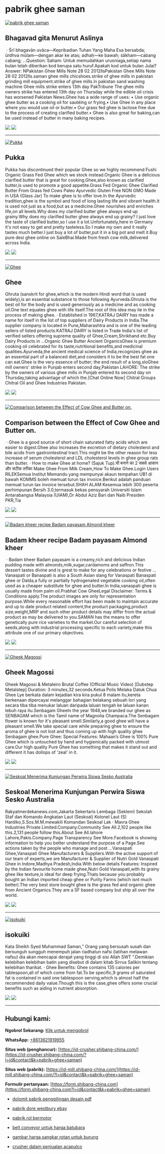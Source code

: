 # pabrik ghee saman

<a href="https://swt.shibang-china.com/?l=id&img&k=pabrik+ghee+saman" target="_blank">![pabrik ghee saman](http://static.shibang-china.com/all-800x300/989.jpg)</a>

## Bhagavad gita Menurut Aslinya
&nbsp;&#0183;&#32;Śrī bhagavān uvāca—Kepribadian Tuhan Yang Maha Esa bersabda; ūrdhva mūlam—dengan akar ke atas; adhaḥ—ke bawah; śākham—cabang cabang; …Question: Saham: Untuk memudahkan urusniaga,setiap nama bulan telah diberikan kod berupa satu huruf.Apakah kod untuk bulan Julai? Answer: NPakistan Ghee Mills Note 28 02 2012llsPakistan Ghee Mills Note 28 02 2012lls.saman ghee mills chicshoes.strike of ghee mills in pakistan grinding mill equipment.strike of ghee mills in pakistan sand washing machine Ghee mills strike enters 13th day PakTribune The ghee mills owners strike has entered 13th day on Thursday while the edible oil crisis has worsened Pakistan News.Ghee has a wide range of uses: • Use organic ghee butter as a cooking oil for saut&#233;ing or frying.• Use Ghee in any place where you would use oil or butter.• Our grass fed ghee is lactose free due to the process of creating clarified butter.• Ghee is also great for baking,can be used instead of butter in many baking recipes.


<a href="https://whatsapp.shibangsoft.com/WhatsApp.php" target="_blank" title="WhatsApp">![](http://static.shibang-china.com/icon/whatsapp.png)</a> <a href="https://swt.shibang-china.com/?l=id&icon&k=pabrik+ghee+saman" target="_blank">![](http://static.shibang-china.com/icon/chat-id.png)</a>

---

<a href="https://swt.shibang-china.com/?l=id&img&k=pabrik+ghee+saman" target="_blank">![Pukka](http://static.shibang-china.com/all-800x300/926.jpg)</a>

## Pukka
Pukka has discontinued their popular Ghee so we highly recommend Fushi Organic Grass Fed Ghee which we stock instead.Organic Ghee is a delicious clarified butter that is great for cooking.Ghee,also known as clarified butter,is used to promote a good appetite.Grass Fed Organic Ghee Clarified Butter From Grass fed Cows Paleo Ayurvedic Gluten Free NON GMO Made in USA (Glass Jar) To make ghee is to offer love.In the Ayurvedic tradition,ghee is the symbol and food of long lasting life and vibrant health.It is used not just as a food,but as a medicine.Ghee nourishes and enriches life,on all levels.Why does my clarified butter ghee always end up grainy.Why does my clarified butter ghee always end up grainy? I just love the taste of clarified butter,so I use it a lot.Unfortunately,here in Germany it's not easy to get and pretty tasteless.So I make my own and it really tastes much better.I just buy a lot of butter,put it in a big pot and melt it.Buy pure desi ghee online on SaleBhai.Made from fresh cow milk,delivered across India.


<a href="https://whatsapp.shibangsoft.com/WhatsApp.php" target="_blank" title="WhatsApp">![](http://static.shibang-china.com/icon/whatsapp.png)</a> <a href="https://swt.shibang-china.com/?l=id&icon&k=pabrik+ghee+saman" target="_blank">![](http://static.shibang-china.com/icon/chat-id.png)</a>

---

<a href="https://swt.shibang-china.com/?l=id&img&k=pabrik+ghee+saman" target="_blank">![Ghee](http://static.shibang-china.com/all-800x300/574.jpg)</a>

## Ghee
Ghruta (sanskrit for ghee,which is the modern Hindi word that is used widely),is an essential substance to those following Ayurveda.Ghruta is the best oil for the body and is used generously as a medicine and as cooking oil.One text equates ghee with life itself.The root of this idea may lie in the process of making ghee.&nbsp;&#0183;&#32;Established in 1967,KATRAJ DAIRY has made a name for itself in the list of top suppliers of Dairy Products in India.The supplier company is located in Pune,Maharashtra and is one of the leading sellers of listed products.KATRAJ DAIRY is listed in Trade India's list of verified sellers offering supreme quality of Ghee,Cream,Shrikhand etc.Buy Dairy Products in …Organic Ghee Butter Ancient OrganicsGhee is premium cooking oil celebrated for its taste,nutritional benefits,and medicinal qualities.Ayurveda,the ancient medical science of India,recognizes ghee as an essential part of a balanced diet,and considers it to be the best fat one can eat.Ghee is the very essence of butter; the end result of a long,sloGhee mill owners' strike in Punjab enters second day,Pakistan LAHORE: The strike by the owners of various ghee mills in Punjab entered its second day on Thursday,taking advantage of which the.[Chat Online Now] Chitral Groups Chitral Oil and Ghee Industries Pakistan.


<a href="https://whatsapp.shibangsoft.com/WhatsApp.php" target="_blank" title="WhatsApp">![](http://static.shibang-china.com/icon/whatsapp.png)</a> <a href="https://swt.shibang-china.com/?l=id&icon&k=pabrik+ghee+saman" target="_blank">![](http://static.shibang-china.com/icon/chat-id.png)</a>

---

<a href="https://swt.shibang-china.com/?l=id&img&k=pabrik+ghee+saman" target="_blank">![Comparison between the Effect of Cow Ghee and Butter on.](http://static.shibang-china.com/all-800x300/461.jpg)</a>

## Comparison between the Effect of Cow Ghee and Butter on.
&nbsp;&#0183;&#32;Ghee is a good source of short chain saturated fatty acids which are easier to digest.Ghee also increases the excretion of dietary cholesterol and bile acids from gastrointestinal tract.This might be the other reason for less increase of serum cholesterol and LDL cholesterol levels in ghee group rats than butter.&nbsp;&#0183;&#32;How to make Ghee at home? (Sajuk Tup).घी बनाने का 2 सबसे आसान और सटीक तरीका Make Ghee From Milk Cream,How To Make Ghee.Login Users RILEKSemua Institut Memandu yang mempunyai akaun tempahan UB1 di bawah KOMMS boleh memuat turun tax invoice.Berikut adalah panduan memuat turun tax invoice tersebut.SHAH ALAM Kesemua lebih 300 peserta perhimpunan Bersih 3.0,termasuk bekas pensyarah Universiti Islam Antarabangsa Malaysia (UIAM),Dr Abdul Aziz Bari dan Naib Presiden PKR,Tia


<a href="https://whatsapp.shibangsoft.com/WhatsApp.php" target="_blank" title="WhatsApp">![](http://static.shibang-china.com/icon/whatsapp.png)</a> <a href="https://swt.shibang-china.com/?l=id&icon&k=pabrik+ghee+saman" target="_blank">![](http://static.shibang-china.com/icon/chat-id.png)</a>

---

<a href="https://swt.shibang-china.com/?l=id&img&k=pabrik+ghee+saman" target="_blank">![Badam kheer recipe Badam payasam Almond kheer](http://static.shibang-china.com/all-800x300/299.jpg)</a>

## Badam kheer recipe Badam payasam Almond kheer
&nbsp;&#0183;&#32;Badam kheer Badam payasam is a creamy,rich and delicious Indian pudding made with almonds,milk,sugar,cardamoms and saffron.This dessert tastes divine and is great to make for any celebrations or festive …Vanaspati or Banaspati is also a South Asian slang for Vanaspati Banaspati ghee or Dalda,a fully or partially hydrogenated vegetable cooking oil,often used as a cheaper substitute for ghee and butter.In India,vanaspati ghee is usually made from palm oil.Prabhat Cow GheeLegal Disclaimer: Terms &amp; Conditions apply.The product images are only for representation purpose.While every reasonable effort has been made to maintain accurate and up to date product related content,the product packaging,product size,weight,MRP and such other product details may differ from the actual product as may be delivered to you.SAMAN has the means to offer genetically pure rice varieties to the market.Our careful selection of seeds,along with industrial processing specific to each variety,make this attribute one of our primary objectives.


<a href="https://whatsapp.shibangsoft.com/WhatsApp.php" target="_blank" title="WhatsApp">![](http://static.shibang-china.com/icon/whatsapp.png)</a> <a href="https://swt.shibang-china.com/?l=id&icon&k=pabrik+ghee+saman" target="_blank">![](http://static.shibang-china.com/icon/chat-id.png)</a>

---

<a href="https://swt.shibang-china.com/?l=id&img&k=pabrik+ghee+saman" target="_blank">![Gheek Magossi](http://static.shibang-china.com/all-800x300/1281.jpg)</a>

## Gheek Magossi
Gheek Magossi &amp; Metaleiro Brutal Coffee (Official Music Video) [Dubstep Metalstep] Duration: 3 minutes,32 seconds.Ketua Polis Melaka Datuk Chua Ghee Lye berkata dalam kejadian kira kira pukul 8 malam itu,kereta berkenaan dipercayai melanggar bahagian belakang sebuah lori yang secara tiba tiba menukar laluan daripada laluan tengah ke laluan kanan lebuh raya itu.Senbagam GheeIn the year 1948,we branded our ghee as SENBAGAM which is the Tamil name of Magnolia Champaca.The Senbagam flower is known for it's pleasant smell.Similarly,a good ghee will have a pleasant smell.We take special care while preparing ghee to ensure the aroma of ghee is not lost and thus coming up with high quality ghee Senbagam ghee.Pure Ghee: Special Features: Mahaan’s Ghee is 100% Pure Ghee which is untouched by hand and hygienically packed with utmost care.Our high quality Pure Ghee has something that makes it stand out and different it has dollops of 'zeal' in it.


<a href="https://whatsapp.shibangsoft.com/WhatsApp.php" target="_blank" title="WhatsApp">![](http://static.shibang-china.com/icon/whatsapp.png)</a> <a href="https://swt.shibang-china.com/?l=id&icon&k=pabrik+ghee+saman" target="_blank">![](http://static.shibang-china.com/icon/chat-id.png)</a>

---

<a href="https://swt.shibang-china.com/?l=id&img&k=pabrik+ghee+saman" target="_blank">![Seskoal Menerima Kunjungan Perwira Siswa Sesko Australia](http://static.shibang-china.com/all-800x300/1455.jpg)</a>

## Seskoal Menerima Kunjungan Perwira Siswa Sesko Australia
Rakyatmerdekanews.com,Jakarta Sekertaris Lembaga (Seklem) Sekolah Staf dan Komando Angkatan Laut (Seskoal) Kolonel Laut (S) Hardiko,S.Sos.M.M.mewakili Komandan Seskoal Lak&nbsp;&#0183;&#32;Mavra Ghee Industries Private Limited.Company.Community See All.2,102 people like this.2,131 people follow this.About See All.lahore Lahore,Pakis.Company.Page Transparency See More.Facebook is showing information to help you better understand the purpose of a Page.See actions taken by the people who manage and post …Vanaspati Ghee,Vanaspati Ghee Manufacturers &amp; Suppliers.With the active support of our team of experts,we are Manufacturer &amp; Supplier of Nutri Gold Vanaspati Ghee in Indore,Madhya Pradesh,India.With below details Features: Inspired by the Indian favourite home made ghee,Nutri Gold Vanaspati,with its grainy ghee like texture,is ideal for deep frying.Thats because you probably bought an Indian imported cheap ghee or Purity Farms (which isnt much better).The very best store bought ghee is the grass fed and organic ghee from Ancient Organics.They are a SF based company but ship all over the world.


<a href="https://whatsapp.shibangsoft.com/WhatsApp.php" target="_blank" title="WhatsApp">![](http://static.shibang-china.com/icon/whatsapp.png)</a> <a href="https://swt.shibang-china.com/?l=id&icon&k=pabrik+ghee+saman" target="_blank">![](http://static.shibang-china.com/icon/chat-id.png)</a>

---

<a href="https://swt.shibang-china.com/?l=id&img&k=pabrik+ghee+saman" target="_blank">![isokuiki](http://static.shibang-china.com/all-800x300/950.jpg)</a>

## isokuiki
Kata Sheikh Syed Muhammad Saman,” Orang yang bersusah susah dan bersunguh sungguh menempuh jalan riadhatun nafsi (latihan melawan nafsu) dia akan mencapai derajat yang tinggi di sisi Allah SWT “.Demikian kelebihan kelebihan batin yang disebut di dalam kitab Sirrus Salikin tentang kelebihan tharikat.&nbsp;&#0183;&#32;Ghee Benefits: Ghee contains 135 calories per tablespoon,all of which come from fat.To be specific,9 grams of saturated fat is contained in said one tablespoon serving,which is almost half the recommended daily value.Though this is the case,ghee offers some crucial benefits such as aiding in nutrient absorption.

<a href="https://whatsapp.shibangsoft.com/WhatsApp.php" target="_blank" title="WhatsApp">![](http://static.shibang-china.com/icon/whatsapp.png)</a> <a href="https://swt.shibang-china.com/?l=id&icon&k=pabrik+ghee+saman" target="_blank">![](http://static.shibang-china.com/icon/chat-id.png)</a>

---
## Hubungi kami:

**Ngobrol Sekarang:** [Klik untuk mengobrol](https://swt.shibang-china.com?l=id&contact&k=pabrik+ghee+saman)

**WhatsApp:**  [+8613621919955](https://whatsapp.shibangsoft.com/WhatsApp.php)

**Situs web (penghancur):** [https://id-crusher.shibang-china.com/](https://id-crusher.shibang-china.com/?l=id&contact&k=pabrik+ghee+saman)

**Situs web (pabrik):** [https://id-mill.shibang-china.com/](https://id-mill.shibang-china.com/?l=id&contact&k=pabrik+ghee+saman)

**Formulir pertanyaan:** [https://form.shibang-china.com](https://form.shibang-china.com?l=id&contact&k=pabrik+ghee+saman)

* [dolomit pabrik penggilingan desain pdf](../43/dolomit%20pabrik%20penggilingan%20desain%20pdf.md)

* [pabrik dore westbury ebay](../44/pabrik%20dore%20westbury%20ebay.md)

* [pabrik rol bermotor](../49/pabrik%20rol%20bermotor.md)

* [belt conveyor untuk harga batubara](../46/belt%20conveyor%20untuk%20harga%20batubara.md)

* [gambar harga sangkar rotan untuk burung](../47/gambar%20harga%20sangkar%20rotan%20untuk%20burung.md)

* [crusher dalam penjualan acapulco](../50/crusher%20dalam%20penjualan%20acapulco.md)